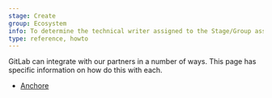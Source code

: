 ```yaml
---
stage: Create
group: Ecosystem
info: To determine the technical writer assigned to the Stage/Group associated with this page, see https://about.gitlab.com/handbook/engineering/ux/technical-writing/#designated-technical-writers
type: reference, howto
---
```


GitLab can integrate with our partners in a number of ways. This page has
specific information on how do this with each.

- [Anchore](security_partners/anchore.md)
